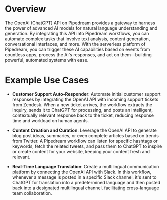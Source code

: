 # Overview

The OpenAI (ChatGPT) API on Pipedream provides a gateway to harness the power of advanced AI models for natural language understanding and generation. By integrating this API into Pipedream workflows, you can automate complex tasks that involve text analysis, content generation, conversational interfaces, and more. With the serverless platform of Pipedream, you can trigger these AI capabilities based on events from countless apps, process the AI's responses, and act on them—building powerful, automated systems with ease.

# Example Use Cases

- **Customer Support Auto-Responder**: Automate initial customer support responses by integrating the OpenAI API with incoming support tickets from Zendesk. When a new ticket arrives, the workflow extracts the inquiry, sends it to ChatGPT for processing, and posts an intelligent, contextually relevant response back to the ticket, reducing response time and workload on human agents.

- **Content Creation and Curation**: Leverage the OpenAI API to generate blog post ideas, summaries, or even complete articles based on trends from Twitter. A Pipedream workflow can listen for specific hashtags or keywords, fetch the related tweets, and pass them to ChatGPT to inspire or create content for your website, keeping your content fresh and relevant.

- **Real-Time Language Translation**: Create a multilingual communication platform by connecting the OpenAI API with Slack. In this workflow, whenever a message is posted in a specific Slack channel, it's sent to ChatGPT for translation into a predetermined language and then posted back into a designated multilingual channel, facilitating cross-language team collaboration.
